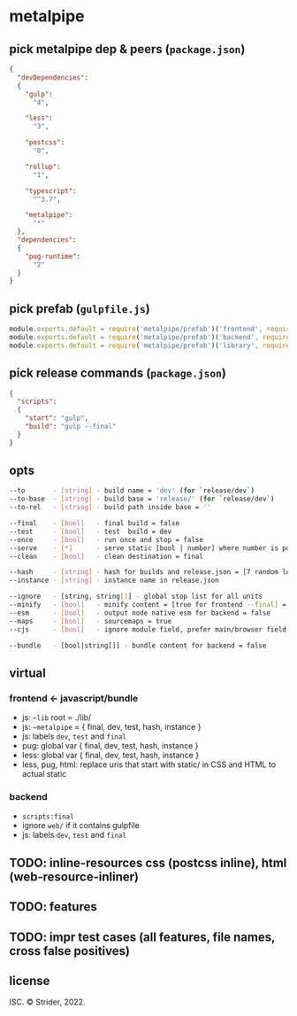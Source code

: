 # metalpipe

## pick metalpipe dep & peers (`package.json`)
```json
{
  "devDependencies":
  {
    "gulp":
      "4",

    "less":
      "3",

    "postcss":
      "8",

    "rollup":
      "1",

    "typescript":
      "^3.7",

    "metalpipe":
      "*"
  },
  "dependencies":
  {
    "pug-runtime":
      "2"
  }
}
```

## pick prefab (`gulpfile.js`)
```js
module.exports.default = require('metalpipe/prefab')('frontend', require('gulp'), {})
module.exports.default = require('metalpipe/prefab')('backend', require('gulp'), {})
module.exports.default = require('metalpipe/prefab')('library', require('gulp'), {})
```

## pick release commands (`package.json`)
```json
{
  "scripts":
  {
    "start": "gulp",
    "build": "gulp --final"
  }
}
```

## opts
```sh
--to       - [string] - build name = 'dev' (for `release/dev`)
--to-base  - [string] - build base = 'release/' (for `release/dev`)
--to-rel   - [string] - build path inside base = ''

--final    - [bool]   - final build = false
--test     - [bool]   - test  build = dev
--once     - [bool]   - run once and stop = false
--serve    - [*]      - serve static [bool | number] where number is port = 8080
--clean    - [bool]   - clean destination = final

--hash     - [string] - hash for builds and release.json = [7 random lowercase letters for frontend --final] = null
--instance - [string] - instance name in release.json

--ignore   - [string, string[]] - global stop list for all units
--minify   - [bool]   - minify content = [true for frontend --final] = false
--esm      - [bool]   - output node native esm for backend = false
--maps     - [bool]   - sourcemaps = true
--cjs      - [bool]   - ignore module field, prefer main/browser field for frontend, compatibility with synthetic imports (mostly for React plugins to work) = false

--bundle   - [bool|string[]] - bundle content for backend = false
```

## virtual
### frontend ← javascript/bundle
* js: `~lib` root = ./lib/
* js: `~metalpipe` = { final, dev, test, hash, instance }
* js: labels `dev`, `test` and `final`
* pug: global var { final, dev, test, hash, instance }
* less: global var { final, dev, test, hash, instance }
* less, pug, html: replace uris that start with static/ in CSS and HTML to actual static

### backend
* `scripts:final`
* ignore `web/` if it contains gulpfile
* js: labels `dev`, `test` and `final`

## TODO: inline-resources css (postcss inline), html (web-resource-inliner)
## TODO: features
## TODO: impr test cases (all features, file names, cross false positives)

## license
ISC. © Strider, 2022.
